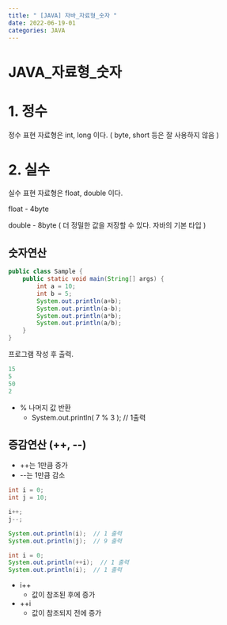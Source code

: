 ```yaml
---
title: " [JAVA] 자바_자료형_숫자 "
date: 2022-06-19-01
categories: JAVA
---
```


# JAVA_자료형_숫자

# 1. 정수

정수 표현 자료형은 int, long 이다. ( byte, short 등은 잘 사용하지 않음 )

# 2. 실수

실수 표현 자료형은 float, double 이다.

float - 4byte

double - 8byte ( 더 정밀한 값을 저장할 수 있다. 자바의 기본 타입 )

## 숫자연산

```java
public class Sample {
    public static void main(String[] args) {
        int a = 10;
        int b = 5;
        System.out.println(a+b);
        System.out.println(a-b);
        System.out.println(a*b);
        System.out.println(a/b);
    }
}
```

프로그램 작성 후 출력.

```java
15
5
50
2
```

- % 나머지 값 반환
    - System.out.println( 7 % 3 ); // 1출력

## 증감연산 (++, --)

- ++는 1만큼 증가
- --는 1만큼 감소

```java
int i = 0;
int j = 10;

i++;
j--;

System.out.println(i);  // 1 출력
System.out.println(j);  // 9 출력
```

```java
int i = 0;
System.out.println(++i);  // 1 출력
System.out.println(i);  // 1 출력
```

- i++
    - 값이 참조된 후에 증가
- ++i
    - 값이 참조되지 전에 증가